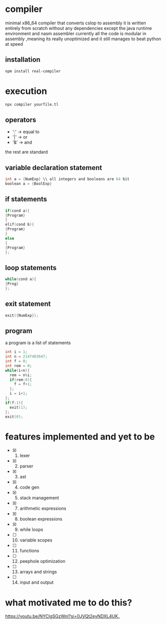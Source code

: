 # compiler 
minimal x86_64 compiler that converts cslop to assembly
it is written entirely from scratch without any dependencies 
except the java runtime environment and nasm assembler 
currently all the code is modular in assembly ,meaning its really 
unoptimized and it still manages to beat python at speed 
## installation 
```bash
npm install real-compiler 
```
# execution 
```bash
npx compiler yourfile.tl
```

## operators 
- ':' -> equal to
- '|' -> or
- '&' -> and

the rest are standard

## variable declaration statement
```c
int a = {NumExp} \\ all integers and booleans are 64 bit
boolean a = {BoolExp}
```
## if statements 
```c
if(cond a){
{Program}
}
elif(cond b){
{Program}
}
else
{
{Program}
};
```
## loop statements 
```c
while(cond a){
{Prog}
};
```
## exit statement
```c
exit({NumExp});
```
## program
a program is a list of statements 
```c
int i = 1;
int n = 2147483647;
int f = 0;
int rem = 0;
while(i<n){
  rem = n%i;
  if(rem:0){
    f = f+1;
  };
  i = i+1;
};
if(f:1){
  exit(1);
};
exit(0);
```

# features implemented and yet to be 
- [x] 1. lexer
- [x] 2. parser
- [x] 3. ast
- [x] 4. code gen
- [x] 5. stack management
- [x] 7. arithmetic expressions
- [x] 8. boolean expressions
- [x] 9. while loops
- [ ] 10. variable scopes
- [ ] 11. functions
- [ ] 12. peephole optimization
- [ ] 13. arrays and strings
- [ ] 14. input and output 
# what motivated me to do this?
https://youtu.be/NYClgSGzWnI?si=0JVQt2eyNDXL4UK_
